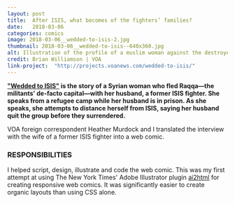 ```yaml
---
layout: post
title:  After ISIS, what becomes of the fighters’ families?
date:   2018-03-06
categories: comics
image: 2018-03-06__wedded-to-isis-2.jpg
thumbnail: 2018-03-06__wedded-to-isis--640x360.jpg
alt: Illustration of the profile of a muslim woman against the destroyed Raqqa skyline.
credit: Brian Williamson | VOA
link-project:  "http://projects.voanews.com/wedded-to-isis/"
---
```


**["Wedded to ISIS"](https://projects.voanews.com/wedded-to-isis/) is the story of a Syrian woman who fled Raqqa—the militants’ de-facto capital—with her husband, a former ISIS fighter. She speaks from a refugee camp while her husband is in prison. As she speaks, she attempts to distance herself from ISIS, saying her husband quit the group before they surrendered.**

VOA foreign correspondent Heather Murdock and I translated the interview with the wife of a former ISIS fighter into a web comic.

### RESPONSIBILITIES

I helped script, design, illustrate and code the web comic. This was my first attempt at using The New York Times' Adobe Illustrator plugin [ai2html](http://ai2html.org/) for creating responsive web comics. It was significantly easier to create organic layouts than using CSS alone.